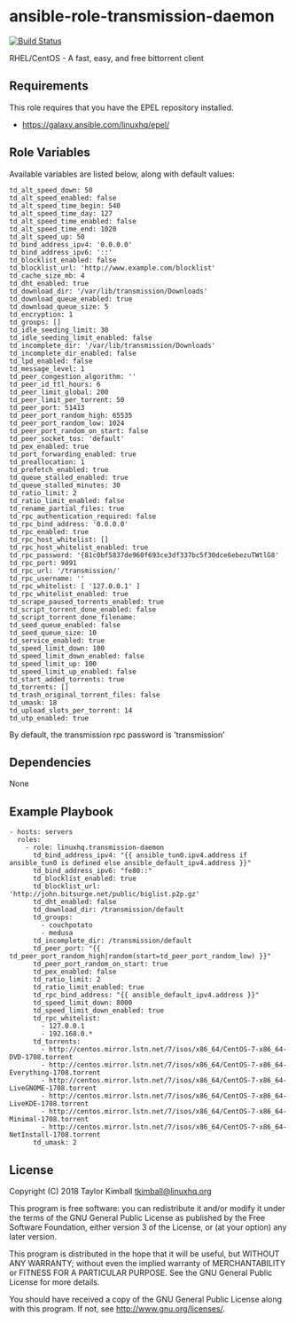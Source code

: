 # ansible-role-transmission-daemon

[![Build Status](https://travis-ci.org/linuxhq/ansible-role-transmission-daemon.svg?branch=master)](https://travis-ci.org/linuxhq/ansible-role-transmission-daemon)

RHEL/CentOS - A fast, easy, and free bittorrent client 

## Requirements

This role requires that you have the EPEL repository installed.

 * https://galaxy.ansible.com/linuxhq/epel/

## Role Variables

Available variables are listed below, along with default values:

    td_alt_speed_down: 50
    td_alt_speed_enabled: false
    td_alt_speed_time_begin: 540
    td_alt_speed_time_day: 127
    td_alt_speed_time_enabled: false
    td_alt_speed_time_end: 1020
    td_alt_speed_up: 50
    td_bind_address_ipv4: '0.0.0.0'
    td_bind_address_ipv6: '::'
    td_blocklist_enabled: false
    td_blocklist_url: 'http://www.example.com/blocklist'
    td_cache_size_mb: 4
    td_dht_enabled: true
    td_download_dir: '/var/lib/transmission/Downloads'
    td_download_queue_enabled: true
    td_download_queue_size: 5
    td_encryption: 1
    td_groups: []
    td_idle_seeding_limit: 30
    td_idle_seeding_limit_enabled: false
    td_incomplete_dir: '/var/lib/transmission/Downloads'
    td_incomplete_dir_enabled: false
    td_lpd_enabled: false
    td_message_level: 1
    td_peer_congestion_algorithm: ''
    td_peer_id_ttl_hours: 6
    td_peer_limit_global: 200
    td_peer_limit_per_torrent: 50
    td_peer_port: 51413
    td_peer_port_random_high: 65535
    td_peer_port_random_low: 1024
    td_peer_port_random_on_start: false
    td_peer_socket_tos: 'default'
    td_pex_enabled: true
    td_port_forwarding_enabled: true
    td_preallocation: 1
    td_prefetch_enabled: true
    td_queue_stalled_enabled: true
    td_queue_stalled_minutes: 30
    td_ratio_limit: 2
    td_ratio_limit_enabled: false
    td_rename_partial_files: true
    td_rpc_authentication_required: false
    td_rpc_bind_address: '0.0.0.0'
    td_rpc_enabled: true
    td_rpc_host_whitelist: []
    td_rpc_host_whitelist_enabled: true
    td_rpc_password: '{81c0bf5837de960f693ce3df337bc5f30dce6ebezuTWtlG8'
    td_rpc_port: 9091
    td_rpc_url: '/transmission/'
    td_rpc_username: ''
    td_rpc_whitelist: [ '127.0.0.1' ]
    td_rpc_whitelist_enabled: true
    td_scrape_paused_torrents_enabled: true
    td_script_torrent_done_enabled: false
    td_script_torrent_done_filename:
    td_seed_queue_enabled: false
    td_seed_queue_size: 10
    td_service_enabled: true
    td_speed_limit_down: 100
    td_speed_limit_down_enabled: false
    td_speed_limit_up: 100
    td_speed_limit_up_enabled: false
    td_start_added_torrents: true
    td_torrents: []
    td_trash_original_torrent_files: false
    td_umask: 18
    td_upload_slots_per_torrent: 14
    td_utp_enabled: true

By default, the transmission rpc password is 'transmission'

## Dependencies

None

## Example Playbook

    - hosts: servers
      roles:
        - role: linuxhq.transmission-daemon
          td_bind_address_ipv4: "{{ ansible_tun0.ipv4.address if ansible_tun0 is defined else ansible_default_ipv4.address }}"
          td_bind_address_ipv6: "fe80::"
          td_blocklist_enabled: true
          td_blocklist_url: 'http://john.bitsurge.net/public/biglist.p2p.gz'
          td_dht_enabled: false
          td_download_dir: /transmission/default
          td_groups:
            - couchpotato
            - medusa
          td_incomplete_dir: /transmission/default
          td_peer_port: "{{ td_peer_port_random_high|random(start=td_peer_port_random_low) }}"
          td_peer_port_random_on_start: true
          td_pex_enabled: false
          td_ratio_limit: 2
          td_ratio_limit_enabled: true
          td_rpc_bind_address: "{{ ansible_default_ipv4.address }}"
          td_speed_limit_down: 8000
          td_speed_limit_down_enabled: true
          td_rpc_whitelist:
            - 127.0.0.1
            - 192.168.0.*
          td_torrents:
            - http://centos.mirror.lstn.net/7/isos/x86_64/CentOS-7-x86_64-DVD-1708.torrent
            - http://centos.mirror.lstn.net/7/isos/x86_64/CentOS-7-x86_64-Everything-1708.torrent
            - http://centos.mirror.lstn.net/7/isos/x86_64/CentOS-7-x86_64-LiveGNOME-1708.torrent
            - http://centos.mirror.lstn.net/7/isos/x86_64/CentOS-7-x86_64-LiveKDE-1708.torrent
            - http://centos.mirror.lstn.net/7/isos/x86_64/CentOS-7-x86_64-Minimal-1708.torrent
            - http://centos.mirror.lstn.net/7/isos/x86_64/CentOS-7-x86_64-NetInstall-1708.torrent
          td_umask: 2

## License

Copyright (C) 2018 Taylor Kimball <tkimball@linuxhq.org>

This program is free software: you can redistribute it and/or modify
it under the terms of the GNU General Public License as published by
the Free Software Foundation, either version 3 of the License, or
(at your option) any later version.

This program is distributed in the hope that it will be useful,
but WITHOUT ANY WARRANTY; without even the implied warranty of
MERCHANTABILITY or FITNESS FOR A PARTICULAR PURPOSE. See the
GNU General Public License for more details.

You should have received a copy of the GNU General Public License
along with this program. If not, see <http://www.gnu.org/licenses/>.
